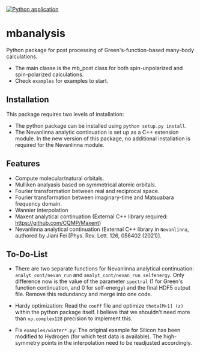 [![Python application](https://github.com/gauravharsha/mbanalysis/actions/workflows/python-app.yml/badge.svg)](https://github.com/gauravharsha/mbanalysis/actions/workflows/python-app.yml)

mbanalysis
===================

Python package for post processing of Green's-function-based many-body calculations. 
* The main classe is the mb_post class for both spin-unpolarized and spin-polarized calculations. 
* Check `examples` for examples to start. 
  
Installation
----------
This package requires two levels of installation:
* The python package can be installed using `python setup.py install`.
* The Nevanlinna analytic continuation is set up as a C++ extension module. In the new version of this package, no additional installation is required for the Nevanlinna module.

Features
----------
* Compute molecular/natural orbitals.
* Mulliken analyasis based on symmetrical atomic orbitals.
* Fourier transformation between real and reciprocal space.
* Fourier transformation between imaginary-time and Matsuabara frequency domain.
* Wannier interpolation
* Maxent analytical continuation (External C++ library required: https://github.com/CQMP/Maxent) 
* Nevanlinna analytical continuation (External C++ library in `Nevanlinna`, authored by Jiani Fei [Phys. Rev. Lett. 126, 056402 (2021)].

To-Do-List
-----------
* There are two separate functions for Nevanlinna analytical continuation: `analyt_cont/nevan_run` and `analyt_cont/nevan_run_selfenergy`. Only difference now is the value of the parameter `spectral` (1 for Green's function continuation, and 0 for self-energy) and the final HDF5 output file. Remove this redundancy and merge into one code.

* Hardy optimization: Read the `coeff` file and optimize `theta[M+1] (z)` within the python package itself. I believe that we shouldn't need more than `np.complex128` precision to implement this.

* Fix `examples/winter*.py`: The original example for Silicon has been modified to Hydrogen (for which test data is available). The high-symmetry points in the interpolation need to be readjusted accordingly.
